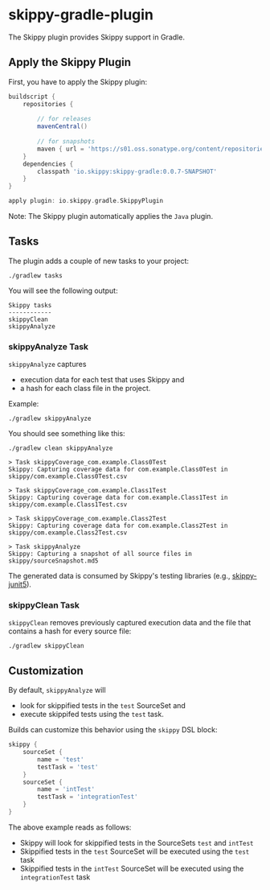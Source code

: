 # skippy-gradle-plugin

The Skippy plugin provides Skippy support in Gradle.

## Apply the Skippy Plugin

First, you have to apply the Skippy plugin:
```groovy
buildscript {
    repositories {
        
        // for releases
        mavenCentral()
        
        // for snapshots
        maven { url = 'https://s01.oss.sonatype.org/content/repositories/snapshots/' }
    }
    dependencies {
        classpath 'io.skippy:skippy-gradle:0.0.7-SNAPSHOT'
    }
}

apply plugin: io.skippy.gradle.SkippyPlugin
```
Note: The Skippy plugin automatically applies the `Java` plugin.

## Tasks

The plugin adds a couple of new tasks to your project:
```
./gradlew tasks
```
You will see the following output:
```
Skippy tasks
------------
skippyClean
skippyAnalyze
```

### skippyAnalyze Task

`skippyAnalyze` captures 
- execution data for each test that uses Skippy and 
- a hash for each class file in the project.

Example:
```
./gradlew skippyAnalyze
```

You should see something like this:

```
./gradlew clean skippyAnalyze                                  

> Task skippyCoverage_com.example.Class0Test
Skippy: Capturing coverage data for com.example.Class0Test in skippy/com.example.Class0Test.csv

> Task skippyCoverage_com.example.Class1Test
Skippy: Capturing coverage data for com.example.Class1Test in skippy/com.example.Class1Test.csv

> Task skippyCoverage_com.example.Class2Test
Skippy: Capturing coverage data for com.example.Class2Test in skippy/com.example.Class2Test.csv

> Task skippyAnalyze
Skippy: Capturing a snapshot of all source files in skippy/sourceSnapshot.md5
```

The generated data is consumed by Skippy's testing libraries (e.g., [skippy-junit5](../skippy-junit5/README.md)).

### skippyClean Task

`skippyClean` removes previously captured execution data and the file that contains a hash for every source file:

```
./gradlew skippyClean
```

## Customization

By default, `skippyAnalyze` will 
- look for skippified tests in the `test` SourceSet and
- execute skippifed tests using the `test` task.

Builds can customize this behavior using the `skippy` DSL block: 

```groovy
skippy {
    sourceSet {
        name = 'test'
        testTask = 'test'
    }
    sourceSet {
        name = 'intTest'
        testTask = 'integrationTest'
    }
}
```

The above example reads as follows:
- Skippy will look for skippified tests in the SourceSets `test` and `intTest`
- Skippified tests in the `test` SourceSet will be executed using the `test` task
- Skippified tests in the `intTest` SourceSet will be executed using the `integrationTest` task
